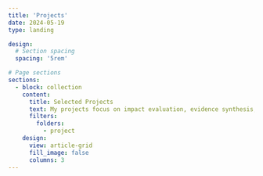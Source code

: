 ```yaml
---
title: 'Projects'
date: 2024-05-19
type: landing

design:
  # Section spacing
  spacing: '5rem'

# Page sections
sections:
  - block: collection
    content:
      title: Selected Projects
      text: My projects focus on impact evaluation, evidence synthesis, and the application of artificial intelligence in research and policy. Highlights include leading AI in agriculture initiatives, developing the FCAS mapping review tool, and building the Systematic Review App for evidence synthesis workflows.
      filters:
        folders:
          - project
    design:
      view: article-grid
      fill_image: false
      columns: 3
---
```

